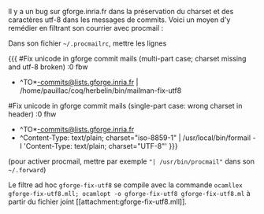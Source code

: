 Il y a un bug sur gforge.inria.fr dans la préservation du charset et des caractères utf-8 dans les messages de commits. Voici un moyen d'y remédier en filtrant son courrier avec procmail :

Dans son fichier `~/.procmailrc`, mettre les lignes

{{{
#Fix unicode in gforge commit mails (multi-part case; charset missing and utf-8 broken)
:0 fbw
* ^TO*-commits@lists.gforge.inria.fr
| /home/pauillac/coq/herbelin/bin/mailman-fix-utf8

#Fix unicode in gforge commit mails (single-part case: wrong charset in header)
:0 fhw
* ^TO*-commits@lists.gforge.inria.fr
* ^Content-Type: text/plain; charset="iso-8859-1"
| /usr/local/bin/formail -I 'Content-Type: text/plain; charset="UTF-8"'
}}}

(pour activer procmail, mettre par exemple `"| /usr/bin/procmail"` dans son `~/.forward`)

Le filtre ad hoc `gforge-fix-utf8` se compile avec la commande `ocamllex gforge-fix-utf8.mll; ocamlopt -o gforge-fix-utf8 gforge-fix-utf8.ml` à partir du fichier joint [[attachment:gforge-fix-utf8.mll]].
